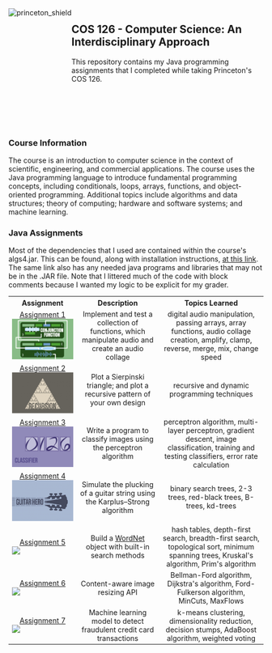  <img src="https://www.cs.princeton.edu/courses/archive/spring20/cos226/images/princeton-shield.gif" alt=princeton_shield align=left height=210 />  

 ## COS 126 - Computer Science: An Interdisciplinary Approach<br>
 
 This repository contains my Java programming assignments that I completed while taking Princeton's COS 126.
 <br></br>
 <br></br>
 <br></br>
 ### Course Information
 The course is an introduction to computer science in the context of scientific, engineering, and commercial applications. The course uses the Java programming language to introduce fundamental  programming concepts, including conditionals, loops, arrays, functions, and object-oriented programming. Additional topics include algorithms and data structures; theory of computing; hardware  and software systems; and machine learning.
 
 ### Java Assignments
 Most of the dependencies that I used are contained within the course's algs4.jar. This can be found, along with installation instructions, [at this link](https://algs4.cs.princeton.edu/code).   The same link also has any needed java programs and libraries that may not be in the .JAR file. Note that I littered much of the code with block comments because
 I wanted my logic to be explicit for my grader.
 
 <table style="width:100%">
  <tr>
    <th>Assignment</th>
    <th>Description</th>
    <th>Topics Learned</th>
  </tr>
  <tr>
    <td>
     <div align="center">
       <a href="https://github.com/angelztang/cos126/tree/master/functions"> Assignment 1 </a>
     </div>
       <img src="./functions/logo.png" width = 300>
     </a>
    </td>
    <td>
      <div align="center"> Implement and test a collection of functions, which manipulate audio and create an audio collage </div>
    </td>
    <td> 
      <div align="center"> digital audio manipulation, passing arrays, array functions, audio collage creation, amplify, clamp, reverse, merge, mix, change speed </div>
    </td>
  </tr>
  <tr>
    <td>
      <div align="center">
        <a href="https://github.com/angelztang/cos126/tree/master/sierpinski"> Assignment 2 </a>
      </div>
        <img src="./sierpinski/logo.png" width = 400>
      </a>       
    </td>
    <td>
      <div align="center"> Plot a Sierpinski triangle; and plot a recursive pattern of your own design </div>
    </td>
    <td>
      <div align="center"> recursive and dynamic programming techniques </div>
    </td>
  </tr>
   <tr>
    <td>
      <div align="center">
        <a href="https://github.com/angelztang/cos126/tree/master/classifier"> Assignment 3 </a>
      </div>
        <img src="./classifier/logo.png" width = 300>
      </a>       
    </td>
    <td>
      <div align="center"> Write a program to classify images using the perceptron algorithm </div>
    </td>
    <td>
      <div align="center"> perceptron algorithm, multi-layer perceptron, gradient descent, image classification, training and testing classifiers, error rate calculation </div>
    </td>
  </tr>
   <tr>
    <td>
      <div align="center">
        <a href="https://github.com/angelztang/cos126/tree/master/guitar"> Assignment 4 </a>
      </div>
        <img src="./guitar/logo.png" width = 300>
      </a>       
    </td>
    <td>
      <div align="center"> Simulate the plucking of a guitar string using the Karplus–Strong algorithm </div>
    </td>
    <td>
      <div align="center"> binary search trees, 2-3 trees, red-black trees, B-trees, kd-trees </div>
    </td>
  </tr>
   <tr>
    <td>
      <div align="center">
        <a href="https://github.com/angelztang/cos226/tree/master/wordnet"> Assignment 5 </a>
      </div>
      <a href="https://www.cs.princeton.edu/courses/archive/spring24/cos226/assignments/wordnet/specification.php">
        <img src="./wordnet/logo.png" width = 300>
      </a>       
    </td>
    <td>
      <div align="center"> Build a <a href="https://wordnet.princeton.edu"> WordNet </a> object with built-in search methods </div>
    </td>
    <td>
      <div align="center"> hash tables, depth-first search, breadth-first search, topological sort, minimum spanning trees, Kruskal's algorithm, Prim's algorithm </div>
    </td>
  </tr>
   <tr>
    <td>
      <div align="center">
        <a href="https://github.com/angelztang/cos226/tree/master/seam"> Assignment 6 </a>
      </div>
      <a href="https://www.cs.princeton.edu/courses/archive/spring24/cos226/assignments/seam/specification.php">
        <img src="./seam/logo.png" width = 300>
      </a>       
    </td>
    <td>
      <div align="center"> Content-aware image resizing API </div>
    </td>
    <td>
      <div align="center"> Bellman-Ford algorithm, Dijkstra's algorithm, Ford-Fulkerson algorithm, MinCuts, MaxFlows </div>
    </td>
  </tr>
    </tr>
   <tr>
    <td>
      <div align="center">
        <a href="https://github.com/angelztang/cos226/tree/master/fraud"> Assignment 7 </a>
      </div>
      <a href="https://www.cs.princeton.edu/courses/archive/spring24/cos226/assignments/fraud/specification.php">
        <img src="./fraud/logo.png" width = 300>
      </a>       
    </td>
    <td>
      <div align="center"> Machine learning model to detect fraudulent credit card transactions </div>
    </td>
    <td>
      <div align="center"> k-means clustering, dimensionality reduction, decision stumps, AdaBoost algorithm, weighted voting </div>
    </td>
  </tr>
</table>
